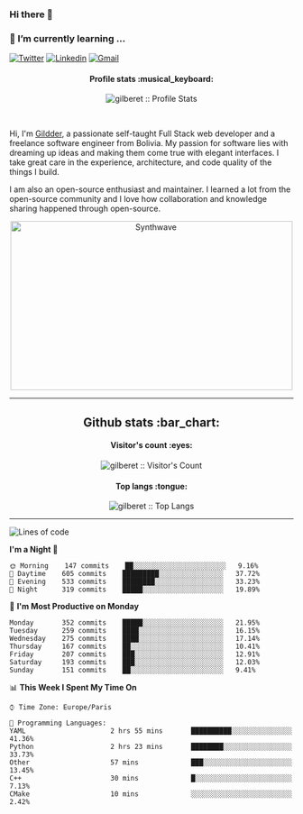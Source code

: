 ### Hi there 👋

### 🌱 I’m currently learning ...

[![Twitter](https://img.shields.io/badge/-Twitter-00adf4?style=flat&logo=Twitter&logoColor=white)](https://twitter.com/Gildder)
[![Linkedin](https://img.shields.io/badge/-LinkedIn-blue?style=flat&logo=Linkedin&logoColor=white)](https://www.linkedin.com/in/gildder-guerrero-ramirez-bb58895b/)
[![Gmail](https://img.shields.io/badge/-Gmail-c14438?style=flat&logo=Gmail&logoColor=white)](mailto:gildder.guerrero.ramirez@gmail.com)

<!--
[![Anurag's github stats](https://github-readme-stats.vercel.app/api?username=gilberet)](https://github.com/gilberet/github-readme-stats)
![gilberet's github stats](https://github-readme-stats.vercel.app/api/?username=gilberet&show_icons=true&title_color=fff&icon_color=79ff97&text_color=9f9f9f&bg_color=151515)
-->
<h4 align="center">Profile stats :musical_keyboard:</h4>

<p align="center"><img src="https://github-readme-stats.vercel.app/api?username=gilberet&show_icons=true&theme=synthwave" alt="gilberet :: Profile Stats" /></p>


<!--
**Gilberet/gilberet** is a ✨ _special_ ✨ repository because its `README.md` (this file) appears on your GitHub profile.

Here are some ideas to get you started:

- 🔭 I’m currently working on ...
- 🌱 I’m currently learning ...
- 👯 I’m looking to collaborate on ...
- 🤔 I’m looking for help with ...
- 💬 Ask me about ...
- 📫 How to reach me: ...
- 😄 Pronouns: ...
- ⚡ Fun fact: ...
-->


<br />

Hi, I'm [Gildder](http://gildder.com/), a passionate self-taught Full Stack web developer and a freelance software engineer from Bolivia. My passion for software lies with dreaming up ideas and making them come true with elegant interfaces. I take great care in the experience, architecture, and code quality of the things I build.

I am also an open-source enthusiast and maintainer. I learned a lot from the open-source community and I love how collaboration and knowledge sharing happened through open-source.

<p align="center"><img src="https://experienciajoven.com/wp-content/uploads/2020/11/programacion_gamer_001.gif" alt="Synthwave" height="300" width="500"></p>

-------

<h2 align="center">Github stats :bar_chart:</h2>

<h4 align="center">Visitor's count :eyes:</h4>

<p align="center"><img src="https://profile-counter.glitch.me/{gilberet}/count.svg" alt="gilberet :: Visitor's Count" /></p>




<h4 align="center">Top langs :tongue:</h4>

<p align="center"><img src="https://github-readme-stats.vercel.app/api/top-langs/?username=gilberet&langs_count=10&theme=tokyonight&layout=compact" alt="gilberet :: Top Langs" /></p>


-------

<!--START_SECTION:waka-->
![Lines of code](https://img.shields.io/badge/From%20Hello%20World%20I%27ve%20Written-5.0%20million%20lines%20of%20code-blue)

**I'm a Night 🦉** 

```text
🌞 Morning    147 commits    ██░░░░░░░░░░░░░░░░░░░░░░░   9.16% 
🌆 Daytime    605 commits    █████████░░░░░░░░░░░░░░░░   37.72% 
🌃 Evening    533 commits    ████████░░░░░░░░░░░░░░░░░   33.23% 
🌙 Night      319 commits    █████░░░░░░░░░░░░░░░░░░░░   19.89%

```
📅 **I'm Most Productive on Monday** 

```text
Monday       352 commits    █████░░░░░░░░░░░░░░░░░░░░   21.95% 
Tuesday      259 commits    ████░░░░░░░░░░░░░░░░░░░░░   16.15% 
Wednesday    275 commits    ████░░░░░░░░░░░░░░░░░░░░░   17.14% 
Thursday     167 commits    ██░░░░░░░░░░░░░░░░░░░░░░░   10.41% 
Friday       207 commits    ███░░░░░░░░░░░░░░░░░░░░░░   12.91% 
Saturday     193 commits    ███░░░░░░░░░░░░░░░░░░░░░░   12.03% 
Sunday       151 commits    ██░░░░░░░░░░░░░░░░░░░░░░░   9.41%

```


📊 **This Week I Spent My Time On** 

```text
⌚︎ Time Zone: Europe/Paris

💬 Programming Languages: 
YAML                     2 hrs 55 mins       ██████████░░░░░░░░░░░░░░░   41.36% 
Python                   2 hrs 23 mins       ████████░░░░░░░░░░░░░░░░░   33.73% 
Other                    57 mins             ███░░░░░░░░░░░░░░░░░░░░░░   13.45% 
C++                      30 mins             █░░░░░░░░░░░░░░░░░░░░░░░░   7.13% 
CMake                    10 mins             ░░░░░░░░░░░░░░░░░░░░░░░░░   2.42%

```


<!--END_SECTION:waka-->


